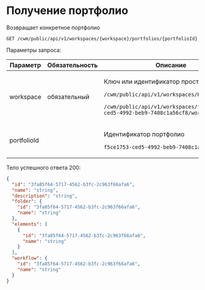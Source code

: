 # Получение портфолио

Возвращает конкретное портфолио

`GET /cwm/public/api/v1/workspaces/{workspace}/portfolios/{portfolioId}`

Параметры запроса:

| Параметр    | Обязательность | Описание                                                                                                                                                                                                  |
| ----------- | -------------- | --------------------------------------------------------------------------------------------------------------------------------------------------------------------------------------------------------- |
| workspace   | обязательный   | <p>Ключ или идентификатор пространства</p><p><code>/cwm/public/api/v1/workspaces/KEY/workitems</code></p><p><code>/cwm/public/api/v1/workspaces/f5ce1753-ced5-4992-beb9-7408c1a56cf8/workitems</code></p> |
| portfolioId |                | <p>Идентификатор портфолио</p><p><code>f5ce1753-ced5-4992-beb9-7408c1a56cf8</code></p>                                                                                                                    |

Тело успешного ответа 200:

```json
{
  "id": "3fa85f64-5717-4562-b3fc-2c963f66afa6",
  "name": "string",
  "description": "string",
  "folder": {
    "id": "3fa85f64-5717-4562-b3fc-2c963f66afa6",
    "name": "string"
  },
  "elements": [
    {
      "id": "3fa85f64-5717-4562-b3fc-2c963f66afa6",
      "name": "string"
    }
  ],
  "workflow": {
    "id": "3fa85f64-5717-4562-b3fc-2c963f66afa6",
    "name": "string"
  }
}
```

